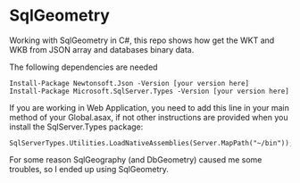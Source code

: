 # SqlGeometry
Working with SqlGeometry in C#, this repo shows how get the WKT and WKB from JSON array and databases binary data.


The following dependencies are needed

	Install-Package Newtonsoft.Json -Version [your version here]
	Install-Package Microsoft.SqlServer.Types -Version [your version here]
  
If you are working in Web Application, you need to add this line in your main method of your Global.asax, if not other instructions are provided when you install the SqlServer.Types package:

	SqlServerTypes.Utilities.LoadNativeAssemblies(Server.MapPath("~/bin"));

For some reason SqlGeography (and DbGeometry) caused me some troubles, so I ended up using SqlGeometry.
